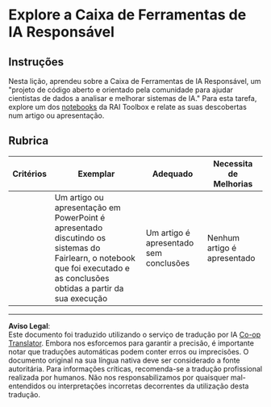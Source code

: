 <!--
CO_OP_TRANSLATOR_METADATA:
{
  "original_hash": "dbda60e7b1fe5f18974e7858eff0004e",
  "translation_date": "2025-09-03T17:41:05+00:00",
  "source_file": "1-Introduction/3-fairness/assignment.md",
  "language_code": "pt"
}
-->
# Explore a Caixa de Ferramentas de IA Responsável

## Instruções

Nesta lição, aprendeu sobre a Caixa de Ferramentas de IA Responsável, um "projeto de código aberto e orientado pela comunidade para ajudar cientistas de dados a analisar e melhorar sistemas de IA." Para esta tarefa, explore um dos [notebooks](https://github.com/microsoft/responsible-ai-toolbox/blob/main/notebooks/responsibleaidashboard/getting-started.ipynb) da RAI Toolbox e relate as suas descobertas num artigo ou apresentação.

## Rubrica

| Critérios | Exemplar | Adequado | Necessita de Melhorias |
| --------- | --------- | -------- | ----------------------- |
|           | Um artigo ou apresentação em PowerPoint é apresentado discutindo os sistemas do Fairlearn, o notebook que foi executado e as conclusões obtidas a partir da sua execução | Um artigo é apresentado sem conclusões | Nenhum artigo é apresentado |

---

**Aviso Legal**:  
Este documento foi traduzido utilizando o serviço de tradução por IA [Co-op Translator](https://github.com/Azure/co-op-translator). Embora nos esforcemos para garantir a precisão, é importante notar que traduções automáticas podem conter erros ou imprecisões. O documento original na sua língua nativa deve ser considerado a fonte autoritária. Para informações críticas, recomenda-se a tradução profissional realizada por humanos. Não nos responsabilizamos por quaisquer mal-entendidos ou interpretações incorretas decorrentes da utilização desta tradução.